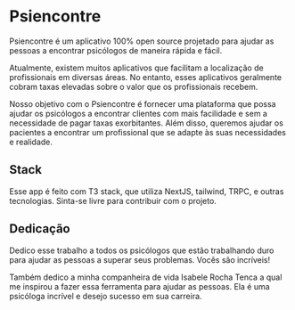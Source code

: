 # Psiencontre

Psiencontre é um aplicativo 100% open source projetado para ajudar as pessoas a encontrar psicólogos de maneira rápida e fácil.

Atualmente, existem muitos aplicativos que facilitam a localização de profissionais em diversas áreas. No entanto, esses aplicativos geralmente cobram taxas elevadas sobre o valor que os profissionais recebem.

Nosso objetivo com o Psiencontre é fornecer uma plataforma que possa ajudar os psicólogos a encontrar clientes com mais facilidade e sem a necessidade de pagar taxas exorbitantes. Além disso, queremos ajudar os pacientes a encontrar um profissional que se adapte às suas necessidades e realidade.

## Stack

Esse app é feito com T3 stack, que utiliza NextJS, tailwind, TRPC, e outras tecnologias. Sinta-se livre para contribuir com o projeto.

## Dedicação

Dedico esse trabalho a todos os psicólogos que estão trabalhando duro para ajudar as pessoas a superar seus problemas. Vocês são incríveis!

Também dedico a minha companheira de vida Isabele Rocha Tenca a qual me inspirou a fazer essa ferramenta para ajudar as pessoas. Ela é uma psicóloga incrível e desejo sucesso em sua carreira.
